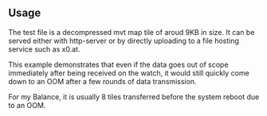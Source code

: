 ## Usage

The test file is a decompressed mvt map tile of aroud 9KB in size. It can be served either with http-server or by directly uploading to a file hosting service such as x0.at.

This example demonstrates that even if the data goes out of scope immediately after being received on the watch, it would still quickly come down to an OOM after a few rounds of data transmission.

For my Balance, it is usually 8 tiles transferred before the system reboot due to an OOM.
